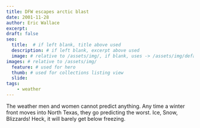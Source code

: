 ```yaml
---
title: DFW escapes arctic blast
date: 2001-11-28
author: Eric Wallace
excerpt:
draft: false
seo:
  title:  # if left blank, title above used
  description: # if left blank, excerpt above used
  image: # relative to /assets/img/, if blank, uses -> /assets/img/default.png
images: # relative to /assets/img/
  feature: # used for hero
  thumb: # used for collections listing view
  slide:
tags:
    - weather
---
```


The weather men and women cannot predict anything. Any time a winter front moves into North Texas, they go predicting the worst. Ice, Snow, Blizzards! Heck, it will barely get below freezing.
